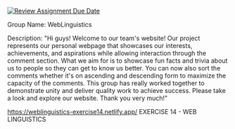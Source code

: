[![Review Assignment Due Date](https://classroom.github.com/assets/deadline-readme-button-24ddc0f5d75046c5622901739e7c5dd533143b0c8e959d652212380cedb1ea36.svg)](https://classroom.github.com/a/H24oVO-r)

Group Name: WebLinguistics

Description: "Hi guys! Welcome to our team's website! Our project represents our personal webpage that showcases our interests, achievements, and aspirations while allowing interaction through the comment section. What we aim for is to showcase fun facts and trivia about us to people so they can get to know us better.  You can now also sort the comments whether it's on ascending and descending form to maximize the capacity of the comments. This group has really worked together to demonstrate unity and deliver quality work to achieve success. Please take a look and explore our website. Thank you very much!"

https://weblinguistics-exercise14.netlify.app/
EXERCISE 14 - WEB LINGUISTICS